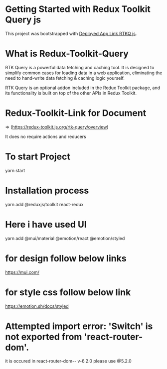 # Getting Started with Redux Toolkit Query js

This project was bootstrapped with [Deployed App Link RTKQ js](https://github.com/facebook/create-react-app).

# What is Redux-Toolkit-Query

RTK Query is a powerful data fetching and caching tool. It is designed to simplify common cases for loading data in a web application, eliminating the need to hand-write data fetching & caching logic yourself.

RTK Query is an optional addon included in the Redux Toolkit package, and its functionality is built on top of the other APIs in Redux Toolkit.

# Redux-Toolkit-Link for Document

=> (https://redux-toolkit.js.org/rtk-query/overview)

It does no require actions and reducers

# To start Project

yarn start

# Installation process

yarn add @reduxjs/toolkit react-redux

# Here i have used UI

yarn add @mui/material @emotion/react @emotion/styled

# for design follow below links

https://mui.com/

# for style css follow below link

https://emotion.sh/docs/styled

# Attempted import error: 'Switch' is not exported from 'react-router-dom'.

it is occured in react-router-dom-- v-6.2.0
please use @5.2.0
